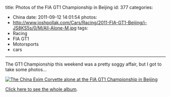 title: Photos of the FIA GT1 Championship in Beijing
id: 377
categories:
  - China
date: 2011-09-12 14:01:54
photos:
  - http://www.joshpollak.com/Cars/Racing/2011-FIA-GT1-Beijing/i-JS8KS5s/0/M/All-Alone-M.jpg
tags:
  - Racing
  - FIA GT1
  - Motorsports
  - cars
---

The GT1 Championship this weekend was a pretty soggy affair, but I got to take some photos...

[![The China Exim Corvette alone at the FIA GT1 Championship in Beijing](http://www.joshpollak.com/Cars/Racing/2011-FIA-GT1-Beijing/i-JS8KS5s/0/M/All-Alone-M.jpg "All Alone")](http://www.joshpollak.com/Cars/Racing/2011-FIA-GT1-Beijing/18995038_thTJxj#1475626489_JS8KS5s-A-LB)

[Click here to see the whole album](http://www.joshpollak.com/Cars/Racing/2011-FIA-GT1-Beijing/18995038_thTJxj#1475626489_JS8KS5s).
